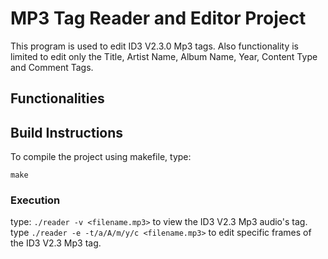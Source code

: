 # MP3 Tag Reader and Editor Project

This program is used to edit ID3 V2.3.0 Mp3 tags. Also functionality is limited to edit only the Title, Artist Name, Album Name, Year, Content Type and Comment Tags.

## Functionalities

## Build Instructions
To compile the project using makefile, type:<br/> 

`make`

### Execution

type: `./reader -v <filename.mp3>` to view the ID3 V2.3 Mp3 audio's tag.<br/>
type `./reader -e -t/a/A/m/y/c <filename.mp3>` to edit specific frames of the ID3 V2.3 Mp3 tag.
